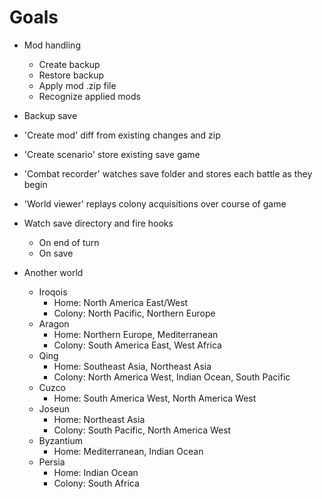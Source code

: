 # Goals

- Mod handling
  - Create backup
  - Restore backup
  - Apply mod .zip file
  - Recognize applied mods
- Backup save

- 'Create mod' diff from existing changes and zip
- 'Create scenario' store existing save game
- 'Combat recorder' watches save folder and stores each battle as they begin
- 'World viewer' replays colony acquisitions over course of game

- Watch save directory and fire hooks
  - On end of turn
  - On save

- Another world
  - Iroqois
    - Home: North America East/West
    - Colony: North Pacific, Northern Europe
  - Aragon
    - Home: Northern Europe, Mediterranean
    - Colony: South America East, West Africa
  - Qing
    - Home: Southeast Asia, Northeast Asia
    - Colony: North America West, Indian Ocean, South Pacific
  - Cuzco
    - Home: South America West, North America West
  - Joseun
    - Home: Northeast Asia
    - Colony: South Pacific, North America West
  - Byzantium
    - Home: Mediterranean, Indian Ocean
  - Persia
    - Home: Indian Ocean
    - Colony: South Africa